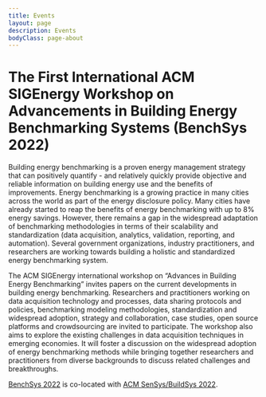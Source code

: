 ```yaml
---
title: Events
layout: page
description: Events
bodyClass: page-about
---
```


# The First International ACM SIGEnergy Workshop on Advancements in Building Energy Benchmarking Systems (BenchSys 2022)
Building energy benchmarking is a proven energy management strategy that can positively quantify - and relatively quickly provide objective and reliable information on building energy use and the benefits of improvements. Energy benchmarking is a growing practice in many cities across the world as part of the energy disclosure policy. Many cities have already started to reap the benefits of energy benchmarking with up to 8% energy savings. However, there remains a gap in the widespread adaptation of benchmarking methodologies in terms of their scalability and standardization (data acquisition, analytics, validation, reporting, and automation). Several government organizations, industry practitioners, and researchers are working towards building a holistic and standardized energy benchmarking system.

The ACM SIGEnergy international workshop on “Advances in Building Energy Benchmarking” invites papers on the current developments in building energy benchmarking. Researchers and practitioners working on data acquisition technology and processes, data sharing protocols and policies, benchmarking modeling methodologies, standardization and widespread adoption, strategy and collaboration, case studies, open source platforms and crowdsourcing are invited to participate. The workshop also aims to explore the existing challenges in data acquisition techniques in emerging economies. It will foster a discussion on the widespread adoption of energy benchmarking methods while bringing together researchers and practitioners from diverse backgrounds to discuss related challenges and breakthroughs.

[BenchSys 2022](https://benchsys.github.io/2022/) is co-located with [ACM SenSys/BuildSys 2022](https://buildsys.acm.org/2022/).
